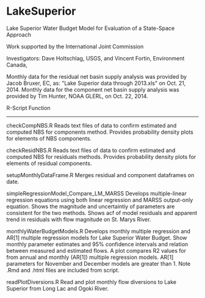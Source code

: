 LakeSuperior
============

Lake Superior Water Budget Model for Evaluation of a State-Space Approach

Work supported by the International Joint Commission

Investigators: Dave Holtschlag, USGS, and Vincent Fortin, Environment Canada, 

Monthly data for the residual net basin supply analysis was provided by Jacob Bruxer, EC, as: "Lake Superior data through 2013.xls" on Oct. 21, 2014.
Monthly data for the component net basin supply analysis was provided by Tim Hunter, NOAA GLERL, on Oct. 22, 2014.

   R-Script                                   Function
----------------   -------------------------------------------------------------------
checkCompNBS.R     Reads text files of data to confirm estimated and computed NBS for components method.  Provides probability density plots for elements of NBS components.

checkResidNBS.R    Reads text files of data to confirm estimated and computed NBS for residuals methods.  Provides probability density plots for elements of residual components.

setupMonthlyDataFrame.R   Merges residual and component dataframes on date. 

simpleRegressionModel_Compare_LM_MARSS  Develops multiple-linear regression equations using both linear regression and MARSS output-only equation.  Shows the magnitude and uncertaintiy of parameters are consistent for the two methods.  Shows acf of model residuals and apparent trend in residuals with flow magnitude on St. Marys River.

monthlyWaterBudgetModels.R   Develops monthly multiple regression and AR[1] multiple regression models for Lake Superior Water Budget.  Show monthly parameter estimates and 95% confidence intervals and relation between measured and estimated flows.  A plot compares R2 values for from annual and monthly (AR[1]) multiple regression models.  AR[1] parameters for November and December models are greater than 1.  Note .Rmd and .html files are included from script. 

readPlotDiversions.R     Read and plot monthly flow diversions to Lake Superior from Long Lac and Ogoki River.

